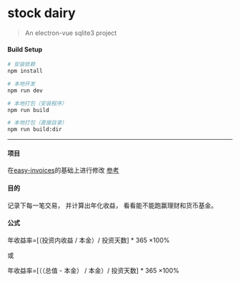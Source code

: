 # stock dairy

> An electron-vue sqlite3 project

#### Build Setup

``` bash
# 安装依赖
npm install

# 本地开发
npm run dev

# 本地打包（安装程序）
npm run build

# 本地打包（直接目录）
npm run build:dir

```

---

#### 项目

在[easy-invoices](https://github.com/CaanDoll/easy-invoices)的基础上进行修改
[参考](https://miss-me.github.io/2018/12/04/react-electron-ant-design-sqlite3%E5%AE%9E%E7%8E%B0%E4%B8%80%E4%B8%AA%E6%A1%8C%E9%9D%A2%E5%BA%94%E7%94%A8/)
#### 目的

记录下每一笔交易， 并计算出年化收益， 看看能不能跑赢理财和货币基金。

#### 公式
年收益率=[（投资内收益 / 本金）/ 投资天数] * 365 ×100%

或

年收益率=[（（总值 - 本金） / 本金）/ 投资天数] * 365 ×100%
